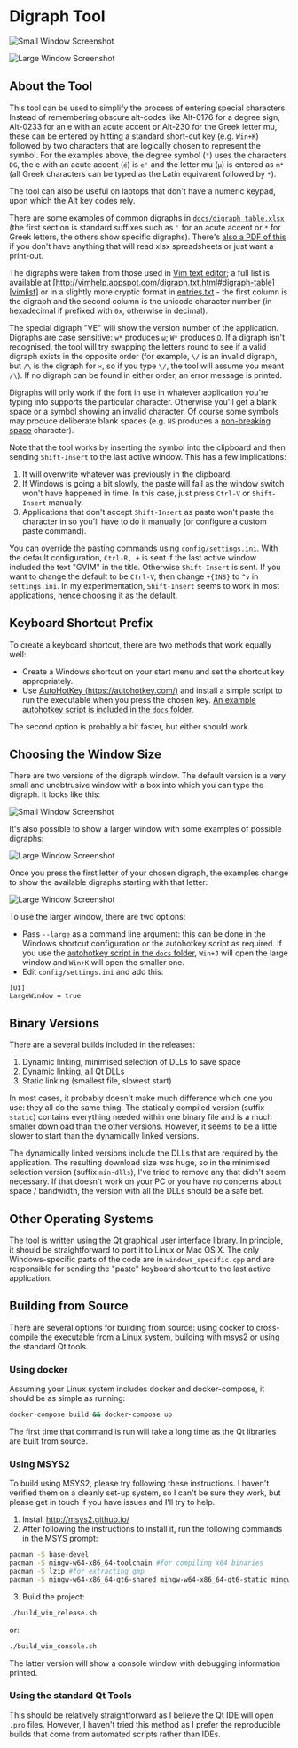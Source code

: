 # Digraph Tool

![Small Window Screenshot](docs/images/basic_window.png)

![Large Window Screenshot](docs/images/large_window_examples.png)

## About the Tool

This tool can be used to simplify the process of entering special characters.  Instead of
remembering obscure alt-codes like Alt-0176 for a degree sign, Alt-0233 for an e with an
acute accent or Alt-230 for the Greek letter mu, these can be entered by hitting a
standard short-cut key (e.g. `Win+K`) followed by two characters that are logically chosen
to represent the symbol.  For the examples above, the degree symbol (`°`) uses the
characters `DG`, the e with an acute accent (`é`) is `e'` and the letter mu (`μ`) is
entered as `m*` (all Greek characters can be typed as the Latin equivalent followed by
`*`).

The tool can also be useful on laptops that don't have a numeric keypad, upon which the
Alt key codes rely.

There are some examples of common digraphs in [`docs/digraph_table.xlsx`][digraphxlsx]
(the first section is standard suffixes such as `'` for an acute accent or `*` for Greek
letters, the others show specific digraphs).  There's [also a PDF of this][digraphpdf] if
you don't have anything that will read xlsx spreadsheets or just want a print-out.

The digraphs were taken from those used in [Vim text editor][vim]; a full list is
available at [http://vimhelp.appspot.com/digraph.txt.html#digraph-table][vimlist] or in
a slightly more cryptic format in [entries.txt](config/entries.txt) - the first column is
the digraph and the second column is the unicode character number (in hexadecimal if
prefixed with `0x`, otherwise in decimal).

The special digraph "VE" will show the version number of the application.  Digraphs are
case sensitive: `w*` produces `ω`; `W*` produces `Ω`.  If a digraph isn't recognised, the
tool will try swapping the letters round to see if a valid digraph exists in the opposite
order (for example, `\/` is an invalid digraph, but `/\` is the digraph for `×`, so if you
type `\/`, the tool will assume you meant `/\`).  If no digraph can be found in either
order, an error message is printed.

Digraphs will only work if the font in use in whatever application you're typing into
supports the particular character.  Otherwise you'll get a blank space or a symbol showing
an invalid character.  Of course some symbols may produce deliberate blank spaces (e.g.
`NS` produces a [non-breaking space](https://en.wikipedia.org/wiki/Non-breaking_space)
character).

Note that the tool works by inserting the symbol into the clipboard and then sending
`Shift-Insert` to the last active window.  This has a few implications:

1. It will overwrite whatever was previously in the clipboard.
2. If Windows is going a bit slowly, the paste will fail as the window switch won't have
   happened in time.  In this case, just press `Ctrl-V` or `Shift-Insert` manually.
3. Applications that don't accept `Shift-Insert` as paste won't paste the character in so
   you'll have to do it manually (or configure a custom paste command).

You can override the pasting commands using `config/settings.ini`.  With the default
configuration, `Ctrl-R, +` is sent if the last active window included the text "GVIM" in
the title.  Otherwise `Shift-Insert` is sent.  If you want to change the default to be
`Ctrl-V`, then change `+{INS}` to `^v` in `settings.ini`.  In my experimentation,
`Shift-Insert` seems to work in most applications, hence choosing it as the default.

## Keyboard Shortcut Prefix

To create a keyboard shortcut, there are two methods that work equally well:

* Create a Windows shortcut on your start menu and set the shortcut key appropriately.
* Use [AutoHotKey (https://autohotkey.com/)][autohotkey] and install a simple script to
  run the executable when you press the chosen key.  [An example autohotkey script is
  included in the `docs` folder][exampleautohotkey].

The second option is probably a bit faster, but either should work.

## Choosing the Window Size

There are two versions of the digraph window.  The default version is a very small and
unobtrusive window with a box into which you can type the digraph.  It looks like this:

![Small Window Screenshot](docs/images/basic_window.png)

It's also possible to show a larger window with some examples of possible digraphs:

![Large Window Screenshot](docs/images/large_window_examples.png)

Once you press the first letter of your chosen digraph, the examples change to show the
available digraphs starting with that letter:

![Large Window Screenshot](docs/images/large_window_prefix.png)

To use the larger window, there are two options:

* Pass `--large` as a command line argument: this can be done in the Windows shortcut
  configuration or the autohotkey script as required.  If you use the [autohotkey script
  in the `docs` folder][exampleautohotkey], `Win+J` will open the large window and `Win+K`
  will open the smaller one.
* Edit `config/settings.ini` and add this:

```
[UI]
LargeWindow = true
```

## Binary Versions

There are a several builds included in the releases:

1. Dynamic linking, minimised selection of DLLs to save space
2. Dynamic linking, all Qt DLLs
3. Static linking (smallest file, slowest start)

In most cases, it probably doesn't make much difference which one you use: they all do the
same thing.  The statically compiled version (suffix `static`) contains everything needed
within one binary file and is a much smaller download than the other versions.  However,
it seems to be a little slower to start than the dynamically linked versions.

The dynamically linked versions include the DLLs that are required by the
application.  The resulting download size was huge, so in the minimised selection version
(suffix `min-dlls`), I've tried to remove any that didn't seem necessary.  If that doesn't
work on your PC or you have no concerns about space / bandwidth, the version with all the
DLLs should be a safe bet.

## Other Operating Systems

The tool is written using the Qt graphical user interface library.  In principle, it
should be straightforward to port it to Linux or Mac OS X.  The only Windows-specific
parts of the code are in `windows_specific.cpp` and are responsible for sending the
"paste" keyboard shortcut to the last active application.

## Building from Source

There are several options for building from source: using docker to cross-compile the
executable from a Linux system, building with msys2 or using the standard Qt tools.

### Using docker

Assuming your Linux system includes docker and docker-compose, it should be as simple as
running:

```bash
docker-compose build && docker-compose up
```

The first time that command is run will take a long time as the Qt libraries are built
from source.

### Using MSYS2

To build using MSYS2, please try following these instructions.  I haven't verified them
on a cleanly set-up system, so I can't be sure they work, but please get in touch if you
have issues and I'll try to help.

1. Install http://msys2.github.io/
2. After following the instructions to install it, run the following commands in the MSYS prompt:

```bash
pacman -S base-devel
pacman -S mingw-w64-x86_64-toolchain #for compiling x64 binaries
pacman -S lzip #for extracting gmp
pacman -S mingw-w64-x86_64-qt6-shared mingw-w64-x86_64-qt6-static mingw-w64-x86_64-qt6-tools
```

3. Build the project:

```bash
./build_win_release.sh
```

or:

```bash
./build_win_console.sh
```

The latter version will show a console window with debugging information printed.

### Using the standard Qt Tools

This should be relatively straightforward as I believe the Qt IDE will open `.pro` files.
However, I haven't tried this method as I prefer the reproducible builds that come from
automated scripts rather than IDEs.

[autohotkey]: https://autohotkey.com/
[vimlist]: http://vimhelp.appspot.com/digraph.txt.html#digraph-table
[vimdig]: http://vimhelp.appspot.com/digraph.txt.html#digraphs-use
[vim]: http://www.vim.org
[exampleautohotkey]: docs/example_autohotkey_script.ahk
[digraphpdf]: docs/digraph_table_landscape.pdf
[digraphxlsx]: docs/digraph_table.xlsx

<!-- vim: set ft=markdown tw=90 : -->
